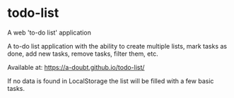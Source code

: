 # todo-list
A web 'to-do list' application

A to-do list application with the ability to create multiple lists, mark tasks as done, add new tasks, remove tasks, filter them, etc.

Available at: https://a-doubt.github.io/todo-list/

If no data is found in LocalStorage the list will be filled with a few basic tasks.
